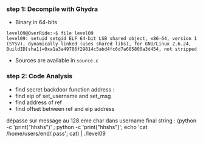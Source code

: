 ### step 1: Decompile with Ghydra

- Binary in 64-bits

```
level09@OverRide:~$ file level09 
level09: setuid setgid ELF 64-bit LSB shared object, x86-64, version 1 (SYSV), dynamically linked (uses shared libs), for GNU/Linux 2.6.24, BuildID[sha1]=0xa1a3a49786f29814c5abd4fc6d7a685800a3d454, not stripped
```

- Sources are available in `source.c`


### step 2: Code Analysis

- find secret backdoor function address : 
- find eip of set_username and set_msg
- find address of ref
- find offset between ref and eip address


dépasse sur message au 128 eme char dans username
final string : 
(python -c 'print("hhshs")' ; python -c 'print("hhshs")'; echo 'cat /home/users/end/.pass'; cat) | ./level09